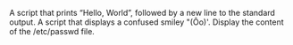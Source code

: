 A script that prints “Hello, World”, followed by a new line to the standard output.
A script that displays a confused smiley "(Ôo)'.
Display the content of the /etc/passwd file.
